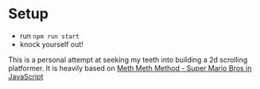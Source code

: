 # Setup
- run `npm run start`
- knock yourself out!

This is a personal attempt at seeking my teeth into building a 2d scrolling platformer. It is heavily based on
[Meth Meth Method - Super Mario Bros in JavaScript](https://www.youtube.com/watch?v=g-FpDQ8Eqw8&list=PLS8HfBXv9ZWWe8zXrViYbIM2Hhylx8DZx)